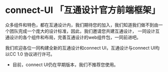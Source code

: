 # connect-UI 「互通设计官方前端框架」
众多组件和特色，都在互通设计内，我们期待您的加入，我们知道我们做不到由一个团队完成一个庞大的设计标准，因此，我们邀请您共建互通设计，
一同设计互通设计的各个组件和布局，完善互通设计的web组件包，一同前进吧。

我们欢迎各位一同构建全新的互通设计和connect UI，互通设计与connect UI均以CC 1.0 协议进行许可。
* 目前，connect UI仍在早期版本，我们不推荐您使用。
